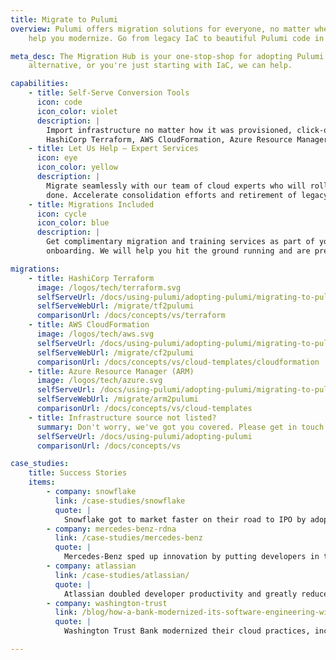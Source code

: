 ```yaml
---
title: Migrate to Pulumi
overview: Pulumi offers migration solutions for everyone, no matter where you are, no matter the scale. Let our experts
    help you modernize. Go from legacy IaC to beautiful Pulumi code in your favorite language, risk-free.

meta_desc: The Migration Hub is your one-stop-shop for adopting Pulumi. Whether you're looking for a Terraform
    alternative, or you're just starting with IaC, we can help.

capabilities:
    - title: Self-Serve Conversion Tools
      icon: code
      icon_color: violet
      description: |
        Import infrastructure no matter how it was provisioned, click-ops included. Or use tools to convert your
        HashiCorp Terraform, AWS CloudFormation, Azure Resource Manager (ARM) templates, or Kubernetes YAML.
    - title: Let Us Help — Expert Services
      icon: eye
      icon_color: yellow
      description: |
        Migrate seamlessly with our team of cloud experts who will roll up their sleeves and get your migration
        done. Accelerate consolidation efforts and retirement of legacy vendors, while reducing migration risk.
    - title: Migrations Included
      icon: cycle
      icon_color: blue
      description: |
        Get complimentary migration and training services as part of your Pulumi Enterprise or Business Critical
        onboarding. We will help you hit the ground running and are prepared to scale up based on your needs.

migrations:
    - title: HashiCorp Terraform
      image: /logos/tech/terraform.svg
      selfServeUrl: /docs/using-pulumi/adopting-pulumi/migrating-to-pulumi/from-terraform
      selfServeWebUrl: /migrate/tf2pulumi
      comparisonUrl: /docs/concepts/vs/terraform
    - title: AWS CloudFormation
      image: /logos/tech/aws.svg
      selfServeUrl: /docs/using-pulumi/adopting-pulumi/migrating-to-pulumi/from-aws
      selfServeWebUrl: /migrate/cf2pulumi
      comparisonUrl: /docs/concepts/vs/cloud-templates/cloudformation
    - title: Azure Resource Manager (ARM)
      image: /logos/tech/azure.svg
      selfServeUrl: /docs/using-pulumi/adopting-pulumi/migrating-to-pulumi/from-azure
      selfServeWebUrl: /migrate/arm2pulumi
      comparisonUrl: /docs/concepts/vs/cloud-templates
    - title: Infrastructure source not listed?
      summary: Don't worry, we've got you covered. Please get in touch!
      selfServeUrl: /docs/using-pulumi/adopting-pulumi
      comparisonUrl: /docs/concepts/vs

case_studies:
    title: Success Stories
    items:
        - company: snowflake
          link: /case-studies/snowflake
          quote: |
            Snowflake got to market faster on their road to IPO by adopting a modern approach to infrastructure as code.
        - company: mercedes-benz-rdna
          link: /case-studies/mercedes-benz
          quote: |
            Mercedes-Benz sped up innovation by putting developers in the driver's seat with a self-serve platform.
        - company: atlassian
          link: /case-studies/atlassian/
          quote: |
            Atlassian doubled developer productivity and greatly reduced overall time spent on maintenance.
        - company: washington-trust
          link: /blog/how-a-bank-modernized-its-software-engineering-with-infrastructure-as-code-automation
          quote: |
            Washington Trust Bank modernized their cloud practices, increasing velocity with added confidence.

---
```

